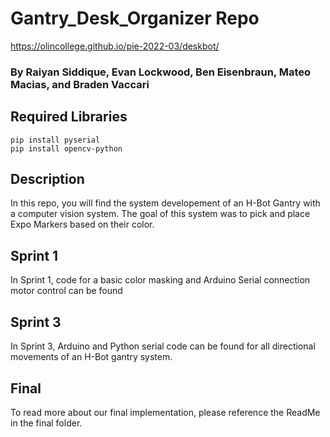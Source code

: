 # Gantry_Desk_Organizer Repo

https://olincollege.github.io/pie-2022-03/deskbot/

### By Raiyan Siddique, Evan Lockwood, Ben Eisenbraun, Mateo Macias, and Braden Vaccari



## Required Libraries
    pip install pyserial
    pip install opencv-python

## Description
In this repo, you will find the system developement of an H-Bot Gantry with a computer vision system. The goal of this system was to pick and place Expo Markers based on their color.

## Sprint 1
In Sprint 1, code for a basic color masking and Arduino Serial connection motor control can be found

## Sprint 3

In Sprint 3, Arduino and Python serial code can be found for all directional movements of an H-Bot gantry system.

## Final

To read more about our final implementation, please reference the ReadMe in the final folder.
